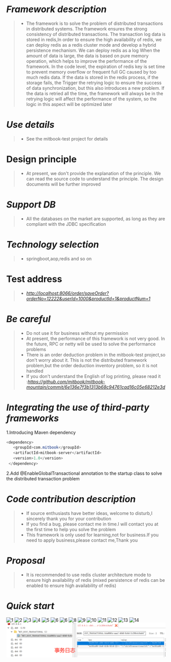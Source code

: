 # *Framework description*
 >+ The framework is to solve the problem of distributed transactions in distributed systems. 
    The framework ensures the strong consistency of distributed transactions. The transaction 
    log data is stored in redis,In order to ensure the high availability of redis, we can deploy 
    redis as a redis cluster mode and develop a hybrid persistence mechanism. We can deploy redis 
    as a log When the amount of data is large, the data is based on pure memory operation, which 
    helps to improve the performance of the framework. In the code level, the expiration of redis 
    key is set time to prevent memory overflow or frequent full GC caused by too much redis data.
    If the data is stored in the redis process, if the storage fails, the Trigger the retrying logic 
    to ensure the success of data synchronization, but this also introduces a new problem. If the 
    data is retried all the time, the framework will always be in the retrying logic will affect 
    the performance of the system, so the logic in this aspect will be optimized later
   
# *Use details*
 >+ See the mitbook-test project for details
 
# Design principle
 >+ At present, we don't provide the explanation of the principle. We can read the source code to 
    understand the principle. The design documents will be further improved
 
# *Support DB*
 >+ All the databases on the market are supported, as long as they are compliant with the JDBC specification
 
# *Technology selection*
 >+ springboot,aop,redis and so on
 
# Test address
 >+ *<http://localhost:8066/order/saveOrder?orderNo=12222&userId=1000&productId=1&productNum=1>*
 
# *Be careful*
 >+ Do not use it for business without my permission
 >+ At present, the performance of this framework is not very good. In the future, RPC or netty will be used to 
    solve the performance problems
 >+ There is an order deduction problem in the mitbook-test project,so don't worry about it. This is not the distributed 
    framework problem,but the order deduction inventory problem, so it is not handled
 >+ If you don't understand the English of log printing, please read it
    :*https://github.com/mitbook/mitbook-mountain/commit/6e136e7f3b1313b68c94761cad16c05e68212e3d*
 
# *Integrating the use of third-party frameworks*
 1.Introducing Maven dependency
 ``` java
 <dependency>
    <groupId>com.mitbook</groupId>
    <artifactId>mitbook-server</artifactId>
    <version>1.0</version>
  </dependency>
  ```
  2.Add @EnableGlobalTransactional annotation to the startup class to solve the distributed transaction problem
  
# *Code contribution description*
 >+ If source enthusiasts have better ideas, welcome to disturb,I sincerely thank you for your contribution
 >+ If you find a bug, please contact me in time.I will contact you at the first time to help you solve the problem
 >+ This framework is only used for learning,not for business.If you need to apply business,please contact me,Thank you
 
# *Proposal*
 >+ It is recommended to use redis cluster architecture mode to ensure high availability of redis 
   (mixed persistence of redis can be enabled to ensure high availability of redis)

# *Quick start*
 ![1](/doc/images/1.png)
 ![2](/doc/images/2.png)
 ![3](/doc/images/3.png)
 ![4](/doc/images/4.png)
 ![5](/doc/images/5.png)
 ![6](/doc/images/6.png)
 ![6](/doc/images/7.png)
 ![8](/doc/images/8.png)
 ![9](/doc/images/9.png)
 ![10](/doc/images/10.png)
 ![11](/doc/images/11.png)
 ![12](/doc/images/12.png)
 ![13](/doc/images/13.png)
 ![14](/doc/images/14.png)
 ![15](/doc/images/15.png)